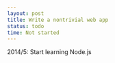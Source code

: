 ```yaml
---
layout: post
title: Write a nontrivial web app
status: todo
time: Not started
---
```


2014/5: Start learning Node.js